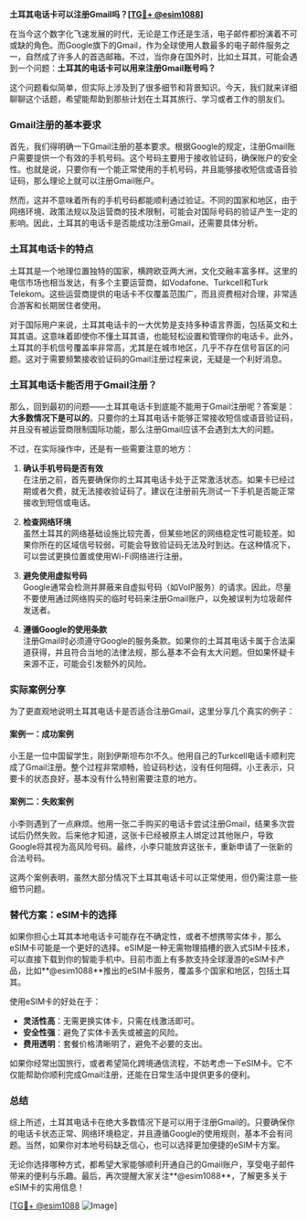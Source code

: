 **土耳其电话卡可以注册Gmail吗？[[TG💪+ @esim1088](https://t.me/s/esim1088)]**

在当今这个数字化飞速发展的时代，无论是工作还是生活，电子邮件都扮演着不可或缺的角色。而Google旗下的Gmail，作为全球使用人数最多的电子邮件服务之一，自然成了许多人的首选邮箱。不过，当你身在国外时，比如土耳其，可能会遇到一个问题：**土耳其的电话卡可以用来注册Gmail账号吗？**

这个问题看似简单，但实际上涉及到了很多细节和背景知识。今天，我们就来详细聊聊这个话题，希望能帮助到那些计划在土耳其旅行、学习或者工作的朋友们。

### Gmail注册的基本要求

首先，我们得明确一下Gmail注册的基本要求。根据Google的规定，注册Gmail账户需要提供一个有效的手机号码。这个号码主要用于接收验证码，确保账户的安全性。也就是说，只要你有一个能正常使用的手机号码，并且能够接收短信或语音验证码，那么理论上就可以注册Gmail账户。

然而，这并不意味着所有的手机号码都能顺利通过验证。不同的国家和地区，由于网络环境、政策法规以及运营商的技术限制，可能会对国际号码的验证产生一定的影响。因此，土耳其的电话卡是否能成功注册Gmail，还需要具体分析。

### 土耳其电话卡的特点

土耳其是一个地理位置独特的国家，横跨欧亚两大洲，文化交融丰富多样。这里的电信市场也相当发达，有多个主要运营商，如Vodafone、Turkcell和Turk Telekom。这些运营商提供的电话卡不仅覆盖范围广，而且资费相对合理，非常适合游客和长期居住者使用。

对于国际用户来说，土耳其电话卡的一大优势是支持多种语言界面，包括英文和土耳其语。这意味着即使你不懂土耳其语，也能轻松设置和管理你的电话卡。此外，土耳其的手机信号覆盖率非常高，尤其是在城市地区，几乎不存在信号盲区的问题。这对于需要频繁接收验证码的Gmail注册过程来说，无疑是一个利好消息。

### 土耳其电话卡能否用于Gmail注册？

那么，回到最初的问题——土耳其电话卡到底能不能用于Gmail注册呢？答案是：**大多数情况下是可以的**。只要你的土耳其电话卡能够正常接收短信或语音验证码，并且没有被运营商限制国际功能，那么注册Gmail应该不会遇到太大的问题。

不过，在实际操作中，还是有一些需要注意的地方：

1. **确认手机号码是否有效**  
   在注册之前，首先要确保你的土耳其电话卡处于正常激活状态。如果卡已经过期或者欠费，就无法接收验证码了。建议在注册前先测试一下手机是否能正常接收到短信或电话。

2. **检查网络环境**  
   虽然土耳其的网络基础设施比较完善，但某些地区的网络稳定性可能较差。如果你所在的区域信号较弱，可能会导致验证码无法及时到达。在这种情况下，可以尝试更换位置或使用Wi-Fi网络进行注册。

3. **避免使用虚拟号码**  
   Google通常会检测并屏蔽来自虚拟号码（如VoIP服务）的请求。因此，尽量不要使用通过网络购买的临时号码来注册Gmail账户，以免被误判为垃圾邮件发送者。

4. **遵循Google的使用条款**  
   注册Gmail时必须遵守Google的服务条款。如果你的土耳其电话卡属于合法渠道获得，并且符合当地的法律法规，那么基本不会有太大问题。但如果怀疑卡来源不正，可能会引发额外的风险。

### 实际案例分享

为了更直观地说明土耳其电话卡是否适合注册Gmail，这里分享几个真实的例子：

#### 案例一：成功案例  
小王是一位中国留学生，刚到伊斯坦布尔不久。他用自己的Turkcell电话卡顺利完成了Gmail注册。整个过程非常顺畅，验证码秒达，没有任何阻碍。小王表示，只要卡的状态良好，基本没有什么特别需要注意的地方。

#### 案例二：失败案例  
小李则遇到了一点麻烦。他用一张二手购买的电话卡尝试注册Gmail，结果多次尝试后仍然失败。后来他才知道，这张卡已经被原主人绑定过其他账户，导致Google将其视为高风险号码。最终，小李只能放弃这张卡，重新申请了一张新的合法号码。

这两个案例表明，虽然大部分情况下土耳其电话卡可以正常使用，但仍需注意一些细节问题。

### 替代方案：eSIM卡的选择

如果你担心土耳其本地电话卡可能存在不确定性，或者不想携带实体卡，那么eSIM卡可能是一个更好的选择。eSIM是一种无需物理插槽的嵌入式SIM卡技术，可以直接下载到你的智能手机中。目前市面上有多款支持全球漫游的eSIM卡产品，比如**@esim1088**推出的eSIM卡服务，覆盖多个国家和地区，包括土耳其。

使用eSIM卡的好处在于：
- **灵活性高**：无需更换实体卡，只需在线激活即可。
- **安全性强**：避免了实体卡丢失或被盗的风险。
- **费用透明**：套餐价格清晰明了，避免不必要的支出。

如果你经常出国旅行，或者希望简化跨境通信流程，不妨考虑一下eSIM卡。它不仅能帮助你顺利完成Gmail注册，还能在日常生活中提供更多的便利。

### 总结

综上所述，土耳其电话卡在绝大多数情况下是可以用于注册Gmail的。只要确保你的电话卡状态正常、网络环境稳定，并且遵循Google的使用规则，基本不会有问题。当然，如果你对本地号码缺乏信心，也可以选择更加便捷的eSIM卡方案。

无论你选择哪种方式，都希望大家能够顺利开通自己的Gmail账户，享受电子邮件带来的便利与乐趣。最后，再次提醒大家关注**@esim1088**，了解更多关于eSIM卡的实用信息！

[[TG💪+ @esim1088](https://t.me/s/esim1088) ![Image](https://i.postimg.cc/4NQfJmqS/Snipaste-2025-05-13-00-14-12.png)]